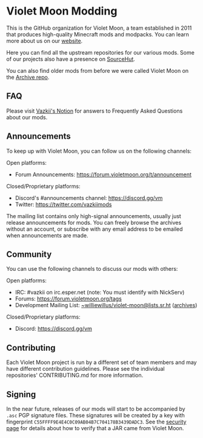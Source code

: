 # Violet Moon Modding

This is the GitHub organization for Violet Moon, a team established in 2011 that produces high-quality Minecraft
mods and modpacks. You can learn more about us on our [website](https://violetmoon.org/).

Here you can find all the upstream repositories for our various mods. Some of our projects also have a presence on [SourceHut](https://sr.ht/~williewillus/violet-moon/).

You can also find older mods from before we were called Violet Moon on the [Archive repo](https://github.com/VazkiiModsArchive).

## FAQ
Please visit [Vazkii's Notion](https://vazkii.notion.site/Violet-Moon-FAQ-ddd80d35a63d4d268396dc09f8f9236e) for answers to Frequently Asked Questions about our mods.

## Announcements
To keep up with Violet Moon, you can follow us on the following channels:

Open platforms:
* Forum Announcements: https://forum.violetmoon.org/t/announcement

Closed/Proprietary platforms:
* Discord's #announcements channel: https://discord.gg/vm
* Twitter: https://twitter.com/vazkiimods

The mailing list contains only high-signal announcements, usually just release announcements for mods. You can freely browse the archives without an account, or subscribe with any email address to be emailed when announcements are made.

## Community
You can use the following channels to discuss our mods with others:

Open platforms:
* IRC: #vazkii on irc.esper.net (note: You must identify with NickServ)
* Forums: https://forum.violetmoon.org/tags
* Development Mailing List: [~williewillus/violet-moon@lists.sr.ht](mailto:~williewillus/violet-moon@lists.sr.ht) ([archives](https://lists.sr.ht/~williewillus/violet-moon))

Closed/Proprietary platforms:
* Discord: https://discord.gg/vm

## Contributing
Each Violet Moon project is run by a different set of team members and may have different contribution guidelines. Please see the individual repositories' CONTRIBUTING.md for more information.

## Signing
In the near future, releases of our mods will start to be accompanied by `.asc` PGP
signature files. These signatures will be created by a key with fingerprint
`C55FFFF9E4E4C0C09AB04B7C704178B3439DADC3`. See the [security page](https://github.com/VazkiiMods/.github/blob/main/security/README.md)
for details about how to verify that a JAR came from Violet Moon.
